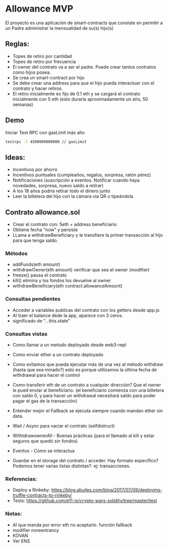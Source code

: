# Allowance MVP
El proyecto es una aplicación de smart-contracts que consiste en permitir a un Padre administrar la mensualidad de su(s) hijo(s)


## Reglas:
- Topes de retiro por cantidad
- Topes de retiro por frecuencia
- El owner del contrato va a ser el padre. Puede crear tantos contratos como hijos posea.
- Se crea un smart-contract por hijo
- Se debe crear una address para que el hijo pueda interactuar con el contrato y hacer retiros.
- El retiro inicialmente es fijo de 0.1 eth y se cargará el contrato inicialmente con 5 eth (esto duraría aproximadamente un año, 50 semanas)

## Demo
Iniciar Test RPC con gasLimit más alto

```sh
testrpc -l 4500000000000 // gasLimit
```


## Ideas:
- Incentivos por ahorro
- Incentivos puntuales (cumpleaños, regalos, sorpresa, ratón pérez)
- Notificaciones (suscripción a eventos. Notificar cuando haya novedades, sorpresa, nuevo saldo a retirar)
- A los 18 años podría retirar todo el dinero junto
- Leer la billetera del hijo con la cámara via QR o tipeándola


## Contrato allowance.sol
- Crear el contrato con: 5eth + address beneficiario
- Obtiene fecha "now" y persiste
- LLama a withdrawBeneficiary y le transfiere la primer transacción al hijo para que tenga saldo.

### Métodos
- addFunds(eth amount)
- withdrawOwner(eth amount) verificar que sea el owner (modifier)
- freeze() pausa el contrato
- kill() elimina y los fondos los devuelve al owner
- withdrawBeneficiary(eth contract.allowanceAmount)


### Consultas pendientes
- Acceder a variables publicas del contrato con los getters desde app.js
- Al traer el balance dede la app, aparece con 3 ceros.
- significado de "...this.state"

### Consultas vistas
- Como llamar a un metodo deployado desde web3-repl
- Como enviar ether a un contrato deployado
- Como evitamos que pueda ejecutar más de una vez al método withdraw (hasta que sea minado?) esto es porque utilizamos la última fecha de withdrawal para hacer el control 
- Como transferir eth de un contrato a cualquier dirección? Que el owner le pued enviar al beneficiario. (el beneficiario comienza con una billetera con saldo 0, y para hacer un withdrawal necesitará saldo para poder pagar el gas de la transacción)

- Entender mejor el Fallback se ejecuta siempre cuando mandan ether sin data.
- Wait / Async para vaciar el contrato (selfdistruct)
- WithtdrawownerAll - Buenas prácticas (para el llamado al kill y estar seguros que quedó sin fondos)
- Eventos - Cómo se interactua
- Guardar en el storage del contrato / acceder. Hay formato específico? Podemos tener varias listas distintas?: ej: transacciones.


### Referencias:
- Deploy a Rinkeby: https://blog.abuiles.com/blog/2017/07/09/deploying-truffle-contracts-to-rinkeby/
- Tests: https://github.com/e11-io/crypto-wars-solidity/tree/master/test


### Notas:
- Al que manda por error eth no aceptarlo. función fallback
- modifier noreentrancy
- KOVAN
- Ver ENS


